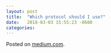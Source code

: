 ```yaml
---
layout: post
title:  "Which protocol should I use?"
date:   2018-03-03 15:55:23 -0600
categories: 
---
```


Posted on [medium.com](https://medium.com/@deklerk_22602/which-protocol-should-i-use-d82cb449f065).
